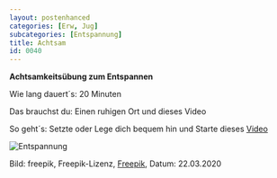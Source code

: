 ```yaml
---
layout: postenhanced
categories: [Erw, Jug]
subcategories: [Entspannung]
title: Achtsam
id: 0040
---
```

**Achtsamkeitsübung zum Entspannen**

Wie lang dauert´s: 20 Minuten

Das brauchst du: Einen ruhigen Ort und dieses Video

So geht´s: Setzte oder Lege dich bequem hin und Starte dieses [Video](https://www.youtube.com/watch?v=eLhzxcn9bZk)

![Entspannung](https://image.freepik.com/vektoren-kostenlos/frau-meditiert-mit-flachen-design_23-2147855381.jpg)

Bild: freepik, Freepik-Lizenz, [Freepik](https://de.freepik.com/vektoren-kostenlos/frau-meditiert-mit-flachen-design_2488442.htm#page=1&query=entspannung&position=0), Datum: 22.03.2020
